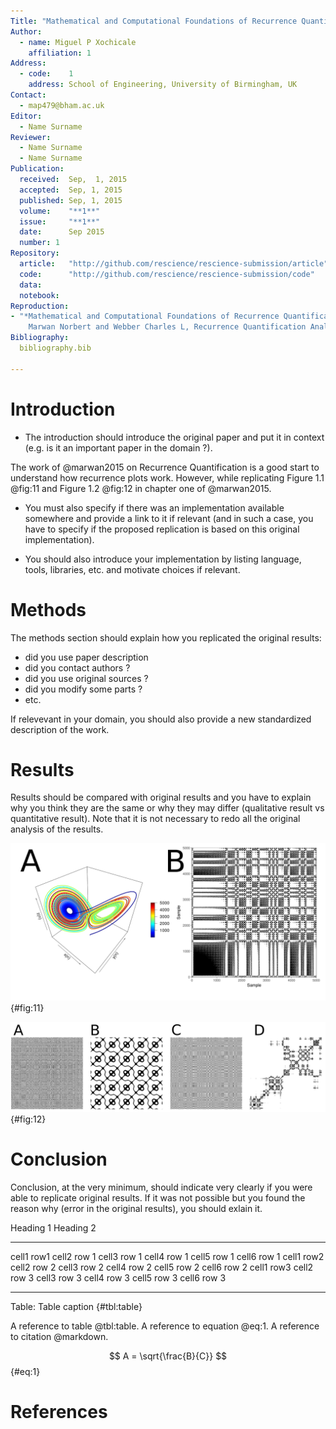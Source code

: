 ```yaml
---
Title: "Mathematical and Computational Foundations of Recurrence Quantifications"
Author:
  - name: Miguel P Xochicale
    affiliation: 1
Address:
  - code:    1
    address: School of Engineering, University of Birmingham, UK
Contact:
  - map479@bham.ac.uk
Editor:
  - Name Surname
Reviewer:
  - Name Surname
  - Name Surname
Publication:
  received:  Sep,  1, 2015
  accepted:  Sep, 1, 2015
  published: Sep, 1, 2015
  volume:    "**1**"
  issue:     "**1**"
  date:      Sep 2015
  number: 1
Repository:
  article:   "http://github.com/rescience/rescience-submission/article"
  code:      "http://github.com/rescience/rescience-submission/code"
  data:      
  notebook:  
Reproduction:
- "*Mathematical and Computational Foundations of Recurrence Quantifications*,  
	Marwan Norbert and Webber Charles L, Recurrence Quantification Analysis: Theory and Best Practices, 2015."
Bibliography:
  bibliography.bib

---
```


# Introduction

* The introduction should introduce the original paper and put it in context
(e.g. is it an important paper in the domain ?). 

The work of @marwan2015 on Recurrence Quantification is a good start to
understand how recurrence plots work. However, while replicating 
Figure 1.1 @fig:11 and Figure 1.2 @fig:12 in chapter one of @marwan2015.


* You must also specify if there
was an implementation available somewhere and provide a link to it if relevant
(and in such a case, you have to specify if the proposed replication is based
on this original implementation).

* You should also introduce your implementation
by listing language, tools, libraries, etc. and motivate choices if relevant.




# Methods

The methods section should explain how you replicated the original results:

* did you use paper description
* did you contact authors ?
* did you use original sources ?
* did you modify some parts ?
* etc.

If relevevant in your domain, you should also provide a new standardized
description of the work.


# Results

Results should be compared with original results and you have to explain why
you think they are the same or why they may differ (qualitative result vs
quantitative result). Note that it is not necessary to redo all the original
analysis of the results.

![Figure 1,1 ](../figures/figure11/figure11-v00.png){#fig:11}

![Figure 1,2 ](../figures/figure12/figure12-v00.png){#fig:12}




# Conclusion

Conclusion, at the very minimum, should indicate very clearly if you were able
to replicate original results. If it was not possible but you found the reason
why (error in the original results), you should exlain it.


Heading 1                          Heading 2
---------- ----------- ----------- ----------- ----------- -----------
cell1 row1 cell2 row 1 cell3 row 1 cell4 row 1 cell5 row 1 cell6 row 1
cell1 row2 cell2 row 2 cell3 row 2 cell4 row 2 cell5 row 2 cell6 row 2
cell1 row3 cell2 row 3 cell3 row 3 cell4 row 3 cell5 row 3 cell6 row 3
---------- ----------- ----------- ----------- ----------- -----------

Table: Table caption {#tbl:table}

A reference to table @tbl:table.
A reference to equation @eq:1.
A reference to citation @markdown.


$$ A = \sqrt{\frac{B}{C}} $$ {#eq:1}


# References
